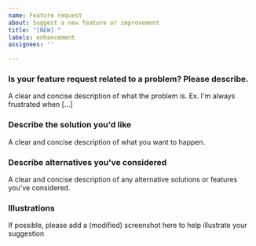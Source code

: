 ```yaml
---
name: Feature request
about: Suggest a new feature or improvement
title: "[NEW] "
labels: enhancement
assignees: ''

---
```


### Is your feature request related to a problem? Please describe.
A clear and concise description of what the problem is. Ex. I'm always frustrated when [...]

### Describe the solution you'd like
A clear and concise description of what you want to happen.

### Describe alternatives you've considered
A clear and concise description of any alternative solutions or features you've considered.

### Illustrations
If possible, please add a (modified) screenshot here to help illustrate your suggestion
